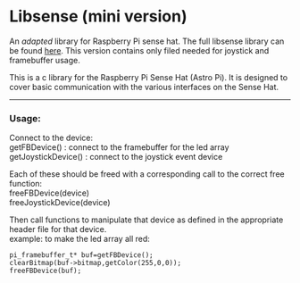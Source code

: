 # Libsense (mini version) 
An *adapted* library for Raspberry Pi sense hat. The full libsense library can be found [here](github.com/gsilber/libsense_p). This version contains only filed needed for joystick and framebuffer usage.

 
This is a c library for the Raspberry Pi Sense Hat (Astro Pi).  It is designed to cover basic communication with the various interfaces on the Sense Hat.  

---
### Usage:  
Connect to the device:  
	getFBDevice() : connect to the framebuffer for the led array  
	getJoystickDevice() : connect to the joystick event device
  
Each of these should be freed with a corresponding call to the correct free function:  
	freeFBDevice(device)  
	freeJoystickDevice(device)  

Then call functions to manipulate that device as defined in the appropriate header file for that device.  
	example: to make the led array all red:  
  
	pi_framebuffer_t* buf=getFBDevice();  
	clearBitmap(buf->bitmap,getColor(255,0,0));  
	freeFBDevice(buf);  
  

  
